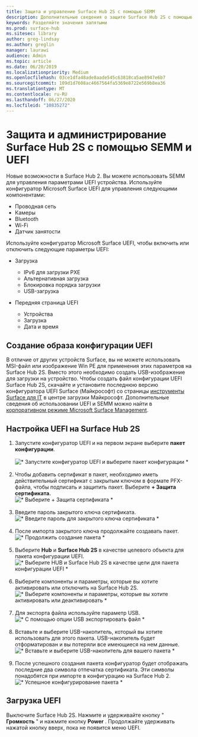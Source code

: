 ```yaml
---
title: Защита и управление Surface Hub 2S с помощью SEMM
description: Дополнительные сведения о защите Surface Hub 2S с помощью SEMM.
keywords: Разделяйте значения запятыми
ms.prod: surface-hub
ms.sitesec: library
author: greg-lindsay
ms.author: greglin
manager: laurawi
audience: Admin
ms.topic: article
ms.date: 06/20/2019
ms.localizationpriority: Medium
ms.openlocfilehash: 03ce1dfa48ade8aade545c63818ca5ae8947e6b7
ms.sourcegitcommit: 109d1d7608ac4667564fa5369e8722e569b8ea36
ms.translationtype: MT
ms.contentlocale: ru-RU
ms.lasthandoff: 06/27/2020
ms.locfileid: "10835272"
---
```

# Защита и администрирование Surface Hub 2S с помощью SEMM и UEFI

Новые возможности в Surface Hub 2. Вы можете использовать SEMM для управления параметрами UEFI устройства.
Используйте конфигуратор Microsoft Surface UEFI для управления следующими компонентами:

- Проводная сеть
- Камеры
- Bluetooth
- Wi-Fi
- Датчик занятости

Используйте конфигуратор Microsoft Surface UEFI, чтобы включить или отключить следующие параметры UEFI:

- Загрузка

    - IPv6 для загрузки PXE
    - Альтернативная загрузка
    - Блокировка порядка загрузки
    - USB-загрузка
- Передняя страница UEFI

    - Устройства
    - Загрузка
    - Дата и время

## Создание образа конфигурации UEFI

В отличие от других устройств Surface, вы не можете использовать MSI-файл или изображение Win PE для применения этих параметров на Surface Hub 2S. Вместо этого необходимо создать USB-изображение для загрузки на устройство. Чтобы создать файл конфигурации UEFI Surface Hub 2S, скачайте и установите последнюю версию конфигуратора UEFI Surface (Майкрософт) со страницы [инструменты Surface для IT](https://www.microsoft.com/download/details.aspx?id=46703) в центре загрузки Майкрософт. Дополнительные сведения об использовании UEFI и SEMM можно найти в [корпоративном режиме Microsoft Surface Management](https://docs.microsoft.com/surface/surface-enterprise-management-mode).

## Настройка UEFI на Surface Hub 2S

1. Запустите конфигуратор UEFI и на первом экране выберите **пакет конфигурации**.<br><br>
![* Запустите конфигуратор UEFI и выберите пакет конфигурации *](images/sh2-uefi1.png) <br> <br>
2. Чтобы добавить сертификат в пакет, необходимо иметь действительный сертификат с закрытым ключом в формате PFX-файла, чтобы подписать и защитить пакет. Выберите **+ Защита сертификата.** <br>
![* Выберите + Защита сертификата *](images/sh2-uefi2.png) <br><br>
3. Введите пароль закрытого ключа сертификата.<br>
![* Введите пароль для закрытого ключа сертификата *](images/sh2-uefi3.png) <br><br>
4. После импорта закрытого ключа продолжайте создавать пакет.<br>
![* Продолжить создание пакета *](images/sh2-uefi4.png) <br><br>
5. Выберите **Hub** и **Surface Hub 2S** в качестве целевого объекта для пакета конфигурации UEFI.<br>
![* Выберите HUB и Surface Hub 2S в качестве цели для пакета конфигурации UEFI *](images/sh2-uefi5.png) <br><br>
6. Выберите компоненты и параметры, которые вы хотите активировать или отключить на Surface Hub 2S.<br>
![* Выберите компоненты и параметры, которые вы хотите активировать или деактивировать *](images/sh2-uefi6.png) <br><br>
7. Для экспорта файла используйте параметр USB.<br>
![* С помощью опции USB экспортировать файл *](images/sh2-uefi8.png) <br><br>
8. Вставьте и выберите USB-накопитель, который вы хотите использовать для этого пакета. USB-накопитель будет отформатирован и вы потеряли все имеющиеся на нем данные.<br>
![* Вставьте и выберите USB-накопитель для вашего пакета *](images/sh2-uefi9.png) <br><br>
9. После успешного создания пакета конфигуратор будет отображать последние два символа отпечатка сертификата. Эти символы понадобятся при импорте в конфигурацию на Surface Hub 2.<br>
![* Успешное конфигурирование пакета *](images/sh2-uefi10.png) <br>

## Загрузка UEFI

Выключите Surface Hub 2S. Нажмите и удерживайте кнопку " **Громкость** " и нажмите кнопку **Power** . Продолжайте удерживать нажатой кнопку вверх, пока не появится меню UEFI.
